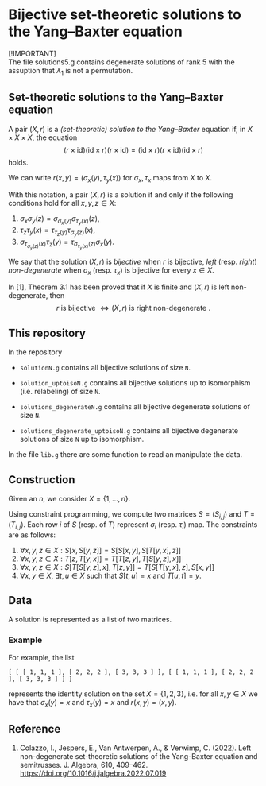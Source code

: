 # Bijective set-theoretic solutions to the Yang–Baxter equation

[!IMPORTANT]  
The file solutions5.g contains degenerate solutions of rank 5 with the assuption that $\lambda_1$ is not a permutation.

## Set-theoretic solutions to the Yang–Baxter equation

A pair $(X,r)$ is a *(set-theoretic) solution to the Yang–Baxter* equation if, in $X\times X \times X$, the equation 
$$(r\times \text{id})(\text{id}\times r)(r\times \text{id}) =(\text{id}\times r)(r\times \text{id})(\text{id}\times r)$$
holds.

We can write $r(x,y)=(\sigma_x(y),\tau_y(x))$ for $\sigma_x,\tau_x$ maps from $X$ to $X$.

With this notation, a pair $(X,r)$ is a solution if and only if  the following conditions hold for all $x,y,z\in X$:
1. $\sigma_x\sigma_y(z)=\sigma_{\sigma_x(y)}\sigma_{\tau_y(x)}(z)$,
2. $\tau_z\tau_y(x)=\tau_{\tau_z(y)}\tau_{\sigma_y(z)}(x)$,
3. $\sigma_{\tau_{\sigma_y(z)}(x)}\tau_z(y)=\tau_{\sigma_{\tau_y(x)}(z)}\sigma_x(y)$.

We say that the solution $(X,r)$ is *bijective* when $r$ is bijective, *left* (resp. *right*) *non-degenerate* when $\sigma_x$ (resp. $\tau_x$) is bijective for every $x\in X$.

In [1], Theorem 3.1 has been proved that if $X$ is finite and $(X,r)$ is left non-degenerate, then 
$$r \text{ is bijective } \iff (X,r) \text{ is right non-degenerate }.$$

## This repository

In the repository 

- `solutionN.g` contains all bijective solutions of size `N`.

- `solution_uptoisoN.g`  contains all bijective solutions up to isomorphism (i.e. relabeling) of size `N`.

- `solutions_degenerateN.g` contains all bijective degenerate solutions of size `N`.

- `solutions_degenerate_uptoisoN.g` contains all bijective degenerate solutions of size `N` up to isomorphism.

In the file `lib.g` there are some function to read an manipulate the data. 

## Construction

Given an $n$, we consider $X=\{1,\ldots, n\}$.

Using constraint programming, we compute two matrices $S=(S_{i,j})$ and $T=(T_{i,j})$. Each row $i$ of $S$ (resp. of $T$) represent $\sigma_i$ (resp. $\tau_i$) map. The constraints are as follows:
1. $\forall x,y,z\in X: S[x,S[y,z]]=S[S[x,y],S[T[y,x],z]]$
2. $\forall x,y,z\in X: T[z,T[y,x]]=T[T[z,y],T[S[y,z],x]]$ 
3. $\forall x,y,z\in X: S[T[S[y,z],x],T[z,y]]=T[S[T[y,x],z],S[x,y]]$
4. $\forall x,y\in X,\ \exists t,u\in X$ such that $S[t,u]=x$ and $T[u,t]=y$.

## Data 

A solution is represented as a list of two matrices.

### Example

For example, the  list 

`[ [ [ 1, 1, 1 ], [ 2, 2, 2 ], [ 3, 3, 3 ] ], [ [ 1, 1, 1 ], [ 2, 2, 2 ], [ 3, 3, 3 ] ] ]` 

represents the identity solution on the set $X=\{1,2,3\}$, i.e.
for all $x,y\in X$ we have that $\sigma_x(y)=x$ and $\tau_x(y)=x$ and $r(x,y)=(x,y)$.


## Reference 
1. Colazzo, I., Jespers, E., Van Antwerpen, A., & Verwimp, C. (2022). Left non-degenerate set-theoretic solutions of the Yang-Baxter equation and semitrusses. J. Algebra, 610, 409–462. https://doi.org/10.1016/j.jalgebra.2022.07.019

